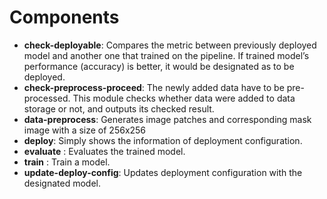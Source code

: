 # Components

* **check-deployable**: Compares the metric between previously deployed model and another one that trained on the pipeline. If trained model’s performance (accuracy) is better, it would be designated as to be deployed.
* **check-preprocess-proceed**: The newly added data have to be pre-processed. This module checks whether data were added to data storage or not, and outputs its checked result.
* **data-preprocess**: Generates image patches and corresponding mask image with a size of 256x256
* **deploy**: Simply shows the information of deployment configuration.
* **evaluate** : Evaluates the trained model.
* **train** : Train a model.
* **update-deploy-config**: Updates deployment configuration with the  designated model.
